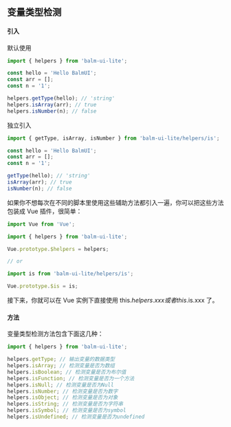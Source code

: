 ## 变量类型检测

#### 引入

默认使用

```js
import { helpers } from 'balm-ui-lite';

const hello = 'Hello BalmUI';
const arr = [];
const n = '1';

helpers.getType(hello); // 'string'
helpers.isArray(arr); // true
helpers.isNumber(n); // false
```

独立引入

```js
import { getType, isArray, isNumber } from 'balm-ui-lite/helpers/is';

const hello = 'Hello BalmUI';
const arr = [];
const n = '1';

getType(hello); // 'string'
isArray(arr); // true
isNumber(n); // false
```

如果你不想每次在不同的脚本里使用这些辅助方法都引入一遍，你可以把这些方法包装成 Vue 插件，很简单：

```js
import Vue from 'Vue';

import { helpers } from 'balm-ui-lite';

Vue.prototype.$helpers = helpers;

// or

import is from 'balm-ui-lite/helpers/is';

Vue.prototype.$is = is;
```

接下来，你就可以在 Vue 实例下直接使用 this.$helpers.xxx 或者 this.$is.xxx 了。

#### 方法

变量类型检测方法包含下面这几种：

```js
import { helpers } from 'balm-ui-lite';

helpers.getType; // 输出变量的数据类型
helpers.isArray; // 检测变量是否为数组
helpers.isBoolean; // 检测变量是否为布尔值
helpers.isFunction; // 检测变量是否为一个方法
helpers.isNull; // 检测变量是否为Null
helpers.isNumber; // 检测变量是否为数字
helpers.isObject; // 检测变量是否为对象
helpers.isString; // 检测变量是否为字符串
helpers.isSymbol; // 检测变量是否为symbol
helpers.isUndefined; // 检测变量是否为undefined
```
